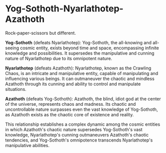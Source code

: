 # Yog-Sothoth-Nyarlathotep-Azathoth

Rock-paper-scissors but different.

**Yog-Sothoth** (defeats Nyarlathotep): Yog-Sothoth, the all-knowing and all-seeing cosmic entity, exists beyond time and space, encompassing infinite knowledge and possibilities. It supersedes the manipulative and cunning nature of Nyarlathotep due to its omnipotent nature.

**Nyarlathotep** (defeats Azathoth): Nyarlathotep, known as the Crawling Chaos, is an intricate and manipulative entity, capable of manipulating and influencing various beings. It can outmaneuver the chaotic and mindless Azathoth through its cunning and ability to control and manipulate situations.

**Azathoth** (defeats Yog-Sothoth): Azathoth, the blind, idiot god at the center of the universe, represents chaos and madness. Its chaotic and uncontrollable nature surpasses even the vast knowledge of Yog-Sothoth, as Azathoth exists as the chaotic core of existence and reality.

This relationship establishes a complex dynamic among the cosmic entities in which Azathoth's chaotic nature supersedes Yog-Sothoth's vast knowledge, Nyarlathotep's cunning outmaneuvers Azathoth's chaotic tendencies, and Yog-Sothoth's omnipotence transcends Nyarlathotep's manipulative abilities.
